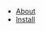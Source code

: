 * [About](/en/about.md "An ease of use and scalable HTML/rich-text editor based on ProseMirror.")
* [Install](/en/install.md)

